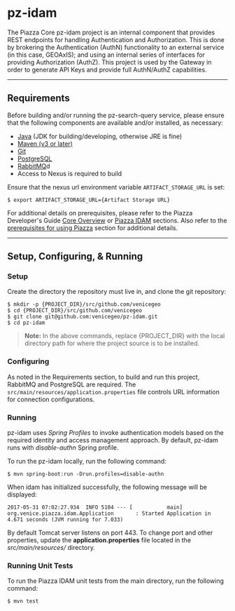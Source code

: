 # pz-idam

The Piazza Core pz-idam project is an internal component that provides REST endpoints for handling Authentication and Authorization. This is done by brokering the Authentication (AuthN) functionality to an external service (in this case, GEOAxIS); and using an internal series of interfaces for providing Authorization (AuthZ). This project is used by the Gateway in order to generate API Keys and provide full AuthN/AuthZ capabilities.

***
## Requirements
Before building and/or running the pz-search-query service, please ensure that the following components are available and/or installed, as necessary:
- [Java](http://www.oracle.com/technetwork/java/javase/downloads/index.html) (JDK for building/developing, otherwise JRE is fine)
- [Maven (v3 or later)](https://maven.apache.org/install.html)
- [Git](https://git-scm.com/book/en/v2/Getting-Started-Installing-Git)
- [PostgreSQL](https://www.postgresql.org/download)
- [RabbitMQ](https://www.rabbitmq.com/download.html)d
- Access to Nexus is required to build

Ensure that the nexus url environment variable `ARTIFACT_STORAGE_URL` is set:

	$ export ARTIFACT_STORAGE_URL={Artifact Storage URL}

For additional details on prerequisites, please refer to the Piazza Developer's Guide [Core Overview](https://github.com/venicegeo/pz-docs/blob/master/documents/devguide/02-pz-core.md) or [Piazza IDAM](https://github.com/venicegeo/pz-docs/blob/master/documents/devguide/13-pz-idam.md) sections. Also refer to the [prerequisites for using Piazza](https://github.com/venicegeo/pz-docs/blob/master/documents/devguide/03-jobs.md) section for additional details.

***
## Setup, Configuring, & Running
### Setup
Create the directory the repository must live in, and clone the git repository:

    $ mkdir -p {PROJECT_DIR}/src/github.com/venicegeo
	$ cd {PROJECT_DIR}/src/github.com/venicegeo
    $ git clone git@github.com:venicegeo/pz-idam.git
    $ cd pz-idam

>__Note:__ In the above commands, replace {PROJECT_DIR} with the local directory path for where the project source is to be installed.

### Configuring
As noted in the Requirements section, to build and run this project, RabbitMQ and PostgreSQL are required. The `src/main/resources/application.properties` file controls URL information for connection configurations.


### Running

pz-idam uses _Spring Profiles_ to invoke authentication models based on the required identity and access management approach. By default, pz-idam runs with _disable-authn_ Spring profile.
    
To run the pz-idam locally, run the following command:

	$ mvn spring-boot:run -Drun.profiles=disable-authn

When idam has initialized successfully, the following message will be displayed:

`2017-05-31 07:02:27.934  INFO 5104 --- [           main] org.venice.piazza.idam.Application       : Started Application in 4.671 seconds (JVM running for 7.033)`

By default Tomcat server listens on port 443.   To change port and other properties, update the **application.properties** file located in the _src/main/resources/_ directory.

### Running Unit Tests

To run the Piazza IDAM unit tests from the main directory, run the following command:

	$ mvn test

